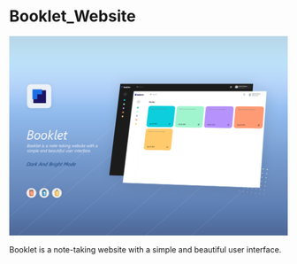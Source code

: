 # Booklet_Website

<img src="https://github.com/Mhadi-1382/Booklet_Website/blob/master/Booklet_Website_Cover.png" alt="Booklet_Website" description="Booklet_Website">

Booklet is a note-taking website with a simple and beautiful user interface.

